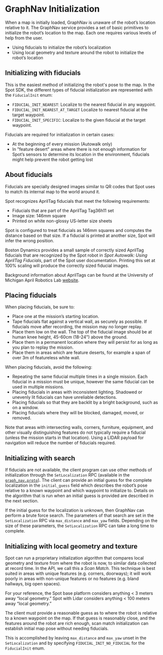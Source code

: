 <!--
Copyright (c) 2023 Boston Dynamics, Inc.  All rights reserved.

Downloading, reproducing, distributing or otherwise using the SDK Software
is subject to the terms and conditions of the Boston Dynamics Software
Development Kit License (20191101-BDSDK-SL).
-->

# GraphNav Initialization

When a map is initially loaded, GraphNav is unaware of the robot’s location relative to it. The GraphNav service provides a set of basic primitives to initialize the robot’s location to the map. Each one requires various levels of help from the user.

- Using fiducials to initialize the robot’s localization
- Using local geometry and texture around the robot to initialize the robot’s location

## Initializing with fiducials

This is the easiest method of initializing the robot's pose to the map. In the Spot SDK, the different types of fiducial initialization are represented with the `FiducialInit` enum:

- `FIDUCIAL_INIT_NEAREST`: Localize to the nearest fiducial in any waypoint.
- `FIDUCIAL_INIT_NEAREST_AT_TARGET` Localize to nearest fiducial at the target waypoint.
- `FIDUCIAL_INIT_SPECIFIC`: Localize to the given fiducial at the target waypoint.

Fiducials are required for initialization in certain cases:

- At the beginning of every mission (Autowalk only)
- In "feature desert" areas where there is not enough information for Spot’s sensors to determine its location in the environment, fiducials might help prevent the robot getting lost

## About fiducials

Fiducials are specially designed images similar to QR codes that Spot uses to match its internal map to the world around it.

Spot recognizes AprilTag fiducials that meet the following requirements:

- Fiducials that are part of the AprilTag Tag36h11 set
- Image size: 146mm square
- Printed on white non-glossy US-letter size sheets

Spot is configured to treat fiducials as 146mm squares and computes the distance based on that size. If a fiducial is printed at another size, Spot will infer the wrong position.

Boston Dynamics provides a small sample of correctly sized AprilTag fiducials that are recognized by the Spot robot in _Spot Autowalk: Using AprilTag Fiducials_, part of the Spot user documentation. Printing this set at 100% scaling will produce the correctly sized fiducial images.

Background information about AprilTags can be found at the University of Michigan April Robotics Lab [website](https://april.eecs.umich.edu/software/apriltag).

## Placing fiducials

When placing fiducials, be sure to:

- Place one at the mission’s starting location.
- Tape fiducials flat against a vertical wall, as securely as possible. If fiducials move after recording, the mission may no longer replay.
- Place them low on the wall. The top of the fiducial image should be at human knee height, 45-60cm (18-24") above the ground.
- Place them in a permanent location where they will persist for as long as you plan to replay the mission.
- Place them in areas which are feature deserts, for example a span of over 3m of featureless white wall.

When placing fiducials, avoid the following:

- Repeating the same fiducial multiple times in a single mission. Each fiducial in a mission must be unique, however the same fiducial can be used in multiple missions.
- Placing fiducials in areas with inconsistent lighting. Shadowed or unevenly lit fiducials can have unreliable detections.
- Placing fiducials so that they are backlit by a bright background, such as on a window.
- Placing fiducials where they will be blocked, damaged, moved, or removed.

Note that areas with intersecting walls, corners, furniture, equipment, and other visually distinguishing features do not typically require a fiducial (unless the mission starts in that location). Using a LIDAR payload for navigation will reduce the number of fiducials required.

## Initializing with search

If fiducials are not available, the client program can use other methods of initialization through the `SetLocalization` RPC (available in the [`graph_nav.proto`](../../../protos/bosdyn/api/graph_nav/graph_nav.proto)). The client can provide an initial guess for the complete localization in the `initial_guess` field which describes the robot’s pose relative to a known waypoint and which waypoint to initialize to. Details on the algorithm that is run when an initial guess is provided are described in the next section.

If the initial guess for the localization is unknown, then GraphNav can perform a brute force search. The parameters of that search are set in the `SetLocalization` RPC via `max_distance` and `max_yaw` fields. Depending on the size of these parameters, the `SetLocalization` RPC can take a long time to complete.

## Initializing with local geometry and texture

Spot can run a proprietary initialization algorithm that compares local geometry and texture from where the robot is now, to similar data collected at record time. In the API, we call this a _Scan Match_. This technique is best suited in areas with unique features (e.g. corners, doorways); it will work poorly in areas with non-unique features or no features (e.g. bland hallways, big open spaces).

For your reference, the Spot base platform considers anything &lt; 3 meters away “local geometry.” Spot with Lidar considers anything &lt; 100 meters away “local geometry.”

The client must provide a reasonable guess as to where the robot is relative to a known waypoint on the map. If that guess is reasonably close, and the features around the robot are rich enough, scan match initialization can establish initial map pose without needing fiducials.

This is accomplished by leaving `max_distance` and `max_yaw` unset in the `SetLocalization` and by specifying `FIDUCIAL_INIT_NO_FIDUCIAL` for the `FiducialInit` enum.

<!--- image and page reference link definitions --->

[autonomous-top]: Readme.md "Spot SDK: Autonomy, GraphNav, and Missions"
[code-examples]: autonomous_navigation_code_examples.md "Autonomous navigation code examples"
[components]: components_of_autonomous_navigation.md "Components of autonomous navigation"
[typical]: typical_autonomous_navigation_use_case.md "Typical autonomous navigation use cases"
[autonomous-services]: autonomous_navigation_services.md "Autonomous navigation services"
[service]: graphnav_service.md "GraphNav service"
[map-structure]: graphnav_map_structure.md "GraphNav map structure"
[initialization]: initialization.md "Initialization"
[localization]: localization.md "Localization"
[locomotion]: graphnav_and_robot_locomotion.md "GraphNav and robot locomotion"
[missions]: missions_service.md "Missions service"
